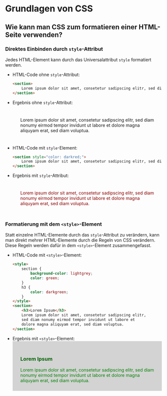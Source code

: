# Grundlagen von CSS

## Wie kann man CSS zum formatieren einer HTML-Seite verwenden?

### Direktes Einbinden durch `style`-Attribut

Jedes HTML-Element kann durch das Universalattribut `style` formatiert werden.

* HTML-Code ohne `style`-Attribut:  
    ```html
    <section> 
        Lorem ipsum dolor sit amet, consetetur sadipscing elitr, sed diam nonumy eirmod tempor invidunt ut labore et dolore magna aliquyam erat, sed diam voluptua. 
    </section>
    ```

* Ergebnis ohne `style`-Attribut:  
    <section style="padding: 25px;">
        Lorem ipsum dolor sit amet, consetetur sadipscing elitr, sed diam nonumy eirmod tempor invidunt ut labore et dolore magna aliquyam erat, sed diam voluptua. 
    </section>

* HTML-Code mit `style`-Element:  
    ```html
    <section style="color: darkred;"> 
        Lorem ipsum dolor sit amet, consetetur sadipscing elitr, sed diam nonumy eirmod tempor invidunt ut labore et dolore magna aliquyam erat, sed diam voluptua. 
    </section>
    ```

* Ergebnis mit `style`-Attribut:  
    <section style="padding: 25px; color: darkred;"> 
        Lorem ipsum dolor sit amet, consetetur sadipscing elitr,
        sed diam nonumy eirmod tempor invidunt ut labore
        et dolore magna aliquyam erat, sed diam voluptua. 
    </section>


### Formatierung mit dem `<style>`-Element

Statt einzelne HTML-Elemente durch das `style`-Attribut zu verändern, kann man direkt mehrer HTML-Elemente durch die Regeln von CSS verändern. Diese Regeln werden dafür in dem `<style>`-Element zusammengefasst.

* HTML-Code mit `<style>`-Element:
    ```html
    <style>
        section {
            background-color: lightgrey;
            color: green;
        }
        h3 {
            color: darkgreen;
        }
    </style>
    <section>
        <h3>Lorem Ipsum</h3> 
        Lorem ipsum dolor sit amet, consetetur sadipscing elitr, 
        sed diam nonumy eirmod tempor invidunt ut labore et 
        dolore magna aliquyam erat, sed diam voluptua. 
    </section>
    ```
* Ergebnis mit `<style>`-Element:  
    <section style="background-color: lightgrey;  color: green; padding: 25px;">
        <h3 style="color: darkgreen;">Lorem Ipsum</h3> 
        Lorem ipsum dolor sit amet, consetetur sadipscing elitr,
        sed diam nonumy eirmod tempor invidunt ut labore
        et dolore magna aliquyam erat, sed diam voluptua. 
    </section>
